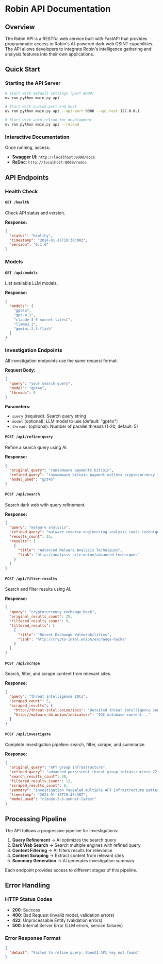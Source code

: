 # Robin API Documentation

## Overview

The Robin API is a RESTful web service built with FastAPI that provides programmatic access to Robin's AI-powered dark web OSINT capabilities. The API allows developers to integrate Robin's intelligence gathering and analysis features into their own applications.

## Quick Start

### Starting the API Server

```bash
# Start with default settings (port 8000)
uv run python main.py api

# Start with custom port and host
uv run python main.py api --api-port 9000 --api-host 127.0.0.1

# Start with auto-reload for development
uv run python main.py api --reload
```

### Interactive Documentation
Once running, access:
- **Swagger UI**: `http://localhost:8000/docs`
- **ReDoc**: `http://localhost:8000/redoc`

## API Endpoints

### Health Check

#### `GET /health`
Check API status and version.

**Response:**
```json
{
  "status": "healthy",
  "timestamp": "2024-01-15T10:30:00Z",
  "version": "0.1.0"
}
```

### Models

#### `GET /api/models`
List available LLM models.

**Response:**
```json
{
  "models": [
    "gpt4o",
    "gpt-4.1",
    "claude-3-5-sonnet-latest",
    "llama3.1",
    "gemini-2.5-flash"
  ]
}
```

### Investigation Endpoints

All investigation endpoints use the same request format:

**Request Body:**
```json
{
  "query": "your search query",
  "model": "gpt4o",
  "threads": 5
}
```

**Parameters:**
- `query` (required): Search query string
- `model` (optional): LLM model to use (default: "gpt4o")
- `threads` (optional): Number of parallel threads (1-20, default: 5)

#### `POST /api/refine-query`
Refine a search query using AI.

**Response:**
```json
{
  "original_query": "ransomware payments bitcoin",
  "refined_query": "ransomware bitcoin payment wallets cryptocurrency laundering",
  "model_used": "gpt4o"
}
```

#### `POST /api/search`
Search dark web with query refinement.

**Response:**
```json
{
  "query": "malware analysis",
  "refined_query": "malware reverse engineering analysis tools techniques",
  "results_count": 15,
  "results": [
    {
      "title": "Advanced Malware Analysis Techniques",
      "link": "http://analysis-site.onion/advanced-techniques"
    }
  ]
}
```

#### `POST /api/filter-results`
Search and filter results using AI.

**Response:**
```json
{
  "query": "cryptocurrency exchange hack",
  "original_results_count": 25,
  "filtered_results_count": 8,
  "filtered_results": [
    {
      "title": "Recent Exchange Vulnerabilities",
      "link": "http://crypto-intel.onion/exchange-hacks"
    }
  ]
}
```

#### `POST /api/scrape`
Search, filter, and scrape content from relevant sites.

**Response:**
```json
{
  "query": "threat intelligence IOCs",
  "scraped_count": 5,
  "scraped_results": {
    "http://threat-intel.onion/iocs": "Detailed threat intelligence content...",
    "http://malware-db.onion/indicators": "IOC database content..."
  }
}
```

#### `POST /api/investigate`
Complete investigation pipeline: search, filter, scrape, and summarize.

**Response:**
```json
{
  "original_query": "APT group infrastructure",
  "refined_query": "advanced persistent threat group infrastructure C2 domains",
  "search_results_count": 30,
  "filtered_results_count": 12,
  "scraped_results_count": 8,
  "summary": "Investigation revealed multiple APT infrastructure patterns...",
  "timestamp": "2024-01-15T10:45:30Z",
  "model_used": "claude-3-5-sonnet-latest"
}
```

## Processing Pipeline

The API follows a progressive pipeline for investigations:

1. **Query Refinement** → AI optimizes the search query
2. **Dark Web Search** → Search multiple engines with refined query
3. **Content Filtering** → AI filters results for relevance
4. **Content Scraping** → Extract content from relevant sites
5. **Summary Generation** → AI generates investigation summary

Each endpoint provides access to different stages of this pipeline.

## Error Handling

### HTTP Status Codes
- **200**: Success
- **400**: Bad Request (invalid model, validation errors)
- **422**: Unprocessable Entity (validation errors)
- **500**: Internal Server Error (LLM errors, service failures)

### Error Response Format
```json
{
  "detail": "Failed to refine query: OpenAI API key not found"
}
```
